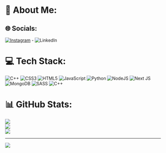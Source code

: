 
# 💫 About Me:


## 🌐 Socials:
[![Instagram](https://img.shields.io/badge/Instagram-%23E4405F.svg?logo=Instagram&logoColor=white)](https://instagram.com/Haniaa) - ![LinkedIn](https://img.shields.io/badge/LinkedIn-%230077B5.svg?logo=linkedin&logoColor=white)

# 💻 Tech Stack:
![C++](https://img.shields.io/badge/c++-%2300599C.svg?style=flat&logo=c%2B%2B&logoColor=white) ![CSS3](https://img.shields.io/badge/css3-%231572B6.svg?style=flat&logo=css3&logoColor=white) ![HTML5](https://img.shields.io/badge/html5-%23E34F26.svg?style=flat&logo=html5&logoColor=white) ![JavaScript](https://img.shields.io/badge/javascript-%23323330.svg?style=flat&logo=javascript&logoColor=%23F7DF1E) ![Python](https://img.shields.io/badge/python-3670A0?style=flat&logo=python&logoColor=ffdd54) ![NodeJS](https://img.shields.io/badge/node.js-6DA55F?style=flat&logo=node.js&logoColor=white) ![Next JS](https://img.shields.io/badge/Next-black?style=flat&logo=next.js&logoColor=white) ![MongoDB](https://img.shields.io/badge/MongoDB-%234ea94b.svg?style=flat&logo=mongodb&logoColor=white) ![SASS](https://img.shields.io/badge/SASS-hotpink.svg?style=flat&logo=SASS&logoColor=white) ![C++](https://img.shields.io/badge/c++-%2300599C.svg?style=flat&logo=c%2B%2B&logoColor=white)
# 📊 GitHub Stats:
![](https://github-readme-stats.vercel.app/api?username=haniaa83&theme=merko&hide_border=false&include_all_commits=false&count_private=false)<br/>
![](https://github-readme-streak-stats.herokuapp.com/?user=haniaa83&theme=merko&hide_border=false)<br/>
![](https://github-readme-stats.vercel.app/api/top-langs/?username=haniaa83&theme=merko&hide_border=false&include_all_commits=false&count_private=false&layout=compact)

---
[![](https://visitcount.itsvg.in/api?id=haniaa83&icon=0&color=3)](https://visitcount.itsvg.in)

<!-- Proudly created with GPRM ( https://gprm.itsvg.in ) -->

<!--
**haniaa83/haniaa83** is a ✨ _special_ ✨ repository because its `README.md` (this file) appears on your GitHub profile.

Here are some ideas to get you started:

- 🔭 I’m currently working on ...
- 🌱 I’m currently learning ...
- 👯 I’m looking to collaborate on ...
- 🤔 I’m looking for help with ...
- 💬 Ask me about ...
- 📫 How to reach me: ...
- 😄 Pronouns: ...
- ⚡ Fun fact: ...
-->
